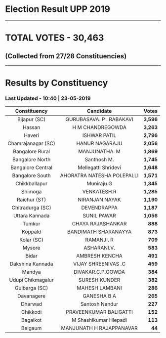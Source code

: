 # Election Result UPP 2019

---
# TOTAL VOTES - 30,463 
## (Collected from 27/28 Constituencies) 


---
# Results by Constituency 

### Last Updated - 10:40 | 23-05-2019 


|   Constituency   |        Candidate         |  Votes  |
|:----------------:|:------------------------:|--------:|
|   Bijapur (SC)   | GURUBASAVA. P . RABAKAVI |**3,596**|
|      Hassan      |     H M CHANDREGOWDA     |**3,263**|
|      Haveri      |       ISHWAR PATIL       |**2,796**|
|Chamrajanagar (SC)|      HANUR NAGARAJU      |**2,056**|
| Bangalore Rural  |      MANJUNATHA. M       |**1,869**|
| Bangalore North  |       Santhosh M.        |**1,745**|
|Bangalore Central |   Mellegatti Shridevi    |**1,648**|
| Bangalore South  |AHORATRA NATESHA POLEPALLI|**1,571**|
|  Chikkballapur   |        Muniraju.G        |**1,345**|
|     Shimoga      |       VENKATESH.R        |**1,285**|
|   Raichur (ST)   |      NIRANJAN NAYAK      |**1,190**|
| Chitradurga (SC) |       DEVENDRAPPA        |**1,187**|
|  Uttara Kannada  |       SUNIL PAWAR        |**1,056**|
|      Tumkur      |    CHAYA RAJASHANKAR     |  **888**|
|     Koppald      |   BANDIMATH SHARANAYYA   |  **873**|
|    Kolar (SC)    |        RAMANJI. R        |  **709**|
|      Mysore      |       ASHARANI.V.        |  **583**|
|      Bidar       |      AMBRESH KENCHA      |  **491**|
| Dakshina Kannada |   VIJAY SHREENIVAS .C    |  **459**|
|      Mandya      |    DIVAKAR.C.P.GOWDA     |  **384**|
|Udupi Chikmagalur |      SURESH KUNDER       |  **382**|
|  Gulbarga (SC)   |      MAHESH LAMBANI      |  **286**|
|    Davanagere    |       GANESHA B A        |  **265**|
|     Dharwad      |      Santosh Nandur      |  **227**|
|     Chikkodi     |  PRAVEENKUMAR BALIGATTI  |  **152**|
|     Bagalkot     |  M Shashikumar Hlepadi   |  **113**|
|     Belgaum      | MANJUNATH H RAJAPPANAVAR |   **44**|



<!-- Global site tag (gtag.js) - Google Analytics -->
<script async src='https://www.googletagmanager.com/gtag/js?id=UA-138371535-2'></script>
<script>
window.dataLayer = window.dataLayer || [];
function gtag(){dataLayer.push(arguments);}
gtag('js', new Date());

gtag('config', 'UA-138371535-2');
</script>
        